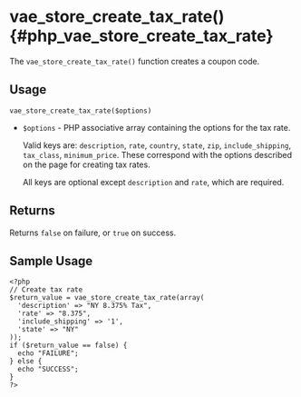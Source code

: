 # vae\_store\_create\_tax\_rate() {#php_vae_store_create_tax_rate}

The `vae_store_create_tax_rate()` function creates a coupon code.

## Usage

`vae_store_create_tax_rate($options)`

-   `$options` - PHP associative array containing the options for the
    tax rate.

    Valid keys are: `description`, `rate`, `country`, `state`, `zip`,
    `include_shipping`, `tax_class`, `minimum_price`. These correspond
    with the options described on the page for creating tax rates.

    All keys are optional except `description` and `rate`, which
    are required.

## Returns

Returns `false` on failure, or `true` on success.

## Sample Usage

    <?php
    // Create tax rate
    $return_value = vae_store_create_tax_rate(array(
      'description' => "NY 8.375% Tax", 
      'rate' => "8.375",
      'include_shipping' => '1',
      'state' => "NY"
    )); 
    if ($return_value == false) {
      echo "FAILURE";
    } else {
      echo "SUCCESS";
    }
    ?>
